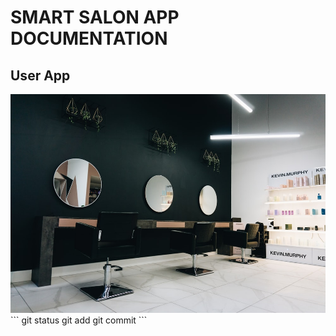 # SMART SALON APP DOCUMENTATION
## User App
<img src = "src/images/test.jpg">
```
git status
git add
git commit
```
